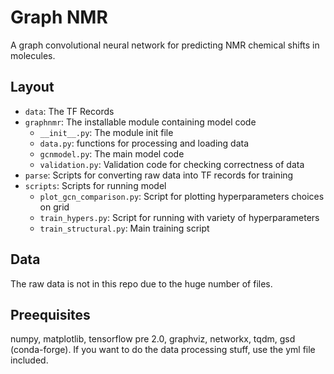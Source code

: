 # Graph NMR

A graph convolutional neural network for predicting NMR chemical shifts in
molecules.

## Layout

* `data`: The TF Records
* `graphnmr`: The installable module containing model code
  * `__init__.py`: The module init file
  * `data.py`: functions for processing and loading data
  * `gcnmodel.py`: The main model code
  * `validation.py`: Validation code for checking correctness of data
* `parse`: Scripts for converting raw data into TF records for training
* `scripts`: Scripts for running model
  * `plot_gcn_comparison.py`: Script for plotting hyperparameters choices on grid
  * `train_hypers.py`: Script for running with variety of hyperparameters
  * `train_structural.py`: Main training script

## Data

The raw data is not in this repo due to the huge number of files.

## Preequisites

numpy, matplotlib, tensorflow pre 2.0, graphviz, networkx, tqdm, gsd (conda-forge). If you want to do the data processing stuff,
use the yml file included.
